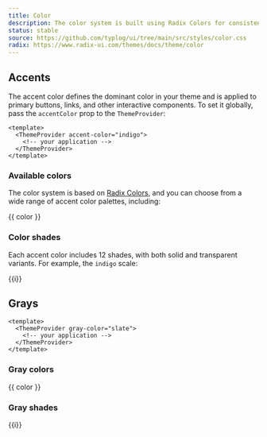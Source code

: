 ```yaml
---
title: Color
description: The color system is built using Radix Colors for consistent and accessible theming.
status: stable
source: https://github.com/typlog/ui/tree/main/src/styles/color.css
radix: https://www.radix-ui.com/themes/docs/theme/color
---
```


<script setup>
  const accentColors = [
    'gray',   'gold',    'bronze',
    'brown',  'yellow',  'amber',
    'orange', 'tomato',  'red',
    'ruby',   'crimson', 'pink',
    'plum',   'purple',  'violet',
    'iris',   'indigo',  'blue',
    'cyan',   'teal',    'jade',
    'green',  'grass',   'lime',
    'mint',   'sky'
  ]
  const grayColors = ['gray', 'mauve', 'slate', 'sage', 'olive', 'sand']
</script>

## Accents

The accent color defines the dominant color in your theme and is applied to primary buttons,
links, and other interactive components. To set it globally, pass the `accentColor` prop to
the `ThemeProvider`:

```vue
<template>
  <ThemeProvider accent-color="indigo">
    <!-- your application -->
  </ThemeProvider>
</template>
```

### Available colors

The color system is based on [Radix Colors](https://www.radix-ui.com/colors), and you can choose
from a wide range of accent color palettes, including:

<div class="flex flex-wrap gap-2">
  <div v-for="color in accentColors" :key="color" class="flex flex-col gap-1">
    <div class="w-20 h-12" :style="{backgroundColor: `var(--${color}-9)`, borderRadius: 'var(--radius-1)'}">
    </div>
    <div class="text-xs text-gray-10">{{ color }}</div>
  </div>
</div>

### Color shades

Each accent color includes 12 shades, with both solid and transparent variants.
For example, the `indigo` scale:

<div class="grid grid-cols-12 gap-2">
  <div v-for="i in 12" :key="i" class="flex flex-col gap-1">
    <div class="h-8" :style="{backgroundColor: `var(--indigo-${i})`, borderRadius: 'var(--radius-1)'}">
    </div>
    <div class="transparent-grid" style="border-radius: var(--radius-1)">
      <div class="h-8" :style="{backgroundColor: `var(--indigo-a${i})`, borderRadius: 'var(--radius-1)'}">
      </div>
    </div>
    <div class="text-sm text-center text-gray-10">{{i}}</div>
  </div>
</div>

## Grays

```vue
<template>
  <ThemeProvider gray-color="slate">
    <!-- your application -->
  </ThemeProvider>
</template>
```

### Gray colors

<div class="flex flex-wrap gap-2">
  <div v-for="color in grayColors" :key="color" class="flex flex-col gap-1">
    <div class="w-20 h-12" :style="{backgroundColor: `var(--${color}-9)`, borderRadius: 'var(--radius-1)'}">
    </div>
    <div class="text-xs text-gray-10">{{ color }}</div>
  </div>
</div>

### Gray shades

<div class="grid grid-cols-12 gap-2">
  <div v-for="i in 12" :key="i" class="flex flex-col gap-1">
    <div class="h-8" :style="{backgroundColor: `var(--slate-${i})`, borderRadius: 'var(--radius-1)'}">
    </div>
    <div class="transparent-grid" style="border-radius: var(--radius-1)">
      <div class="h-8" :style="{backgroundColor: `var(--slate-a${i})`, borderRadius: 'var(--radius-1)'}">
      </div>
    </div>
    <div class="text-sm text-center text-gray-10">{{i}}</div>
  </div>
</div>
